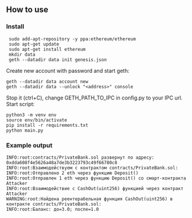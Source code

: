 ## How to use
### Install

```shell
 sudo add-apt-repository -y ppa:ethereum/ethereum
 sudo apt-get update
 sudo apt-get install ethereum
 mkdir data
 geth --datadir data init genesis.json
```
Create new account with password and start geth:
```shell
geth --datadir data account new
geth --datadir data --unlock "<address>" console
```
Stop it (ctrl+C), change GETH_PATH_TO_IPC in config.py to your IPC url.
Start script:
```shell
python3 -m venv env
source env/bin/activate
pip install -r requirements.txt
python main.py
```
### Example output
```shell
INFO:root:contracts/PrivateBank.sol развернут по адресу: 0xdda608f4e5626a48a7de3b3223793c49f66780c8
INFO:root:Взаимодействуем с контрактом contracts/PrivateBank.sol:
INFO:root:Отправлено 2 eth через функцию Deposit()
INFO:root:Отправлен 1 eth через функцию Deposit() со смарт-контракта Attacker
INFO:root:Взаимодействие с CashOut(uint256) функцией через контракт Attacker
WARNING:root:Найдена реентерабельная функция CashOut(uint256) в контракте contracts/PrivateBank.sol:
INFO:root:Баланс: до=3.0; после=1.0
```
